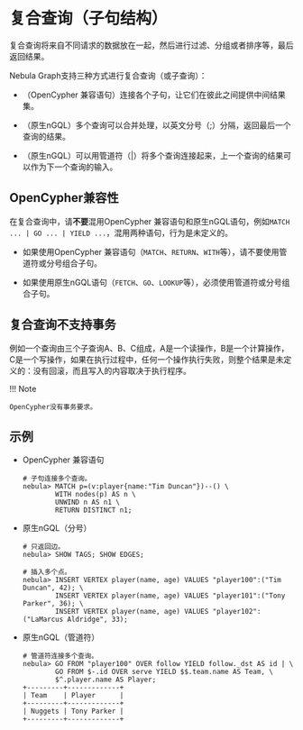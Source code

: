# 复合查询（子句结构）

复合查询将来自不同请求的数据放在一起，然后进行过滤、分组或者排序等，最后返回结果。

Nebula Graph支持三种方式进行复合查询（或子查询）：

- （OpenCypher 兼容语句）连接各个子句，让它们在彼此之间提供中间结果集。

- （原生nGQL）多个查询可以合并处理，以英文分号（;）分隔，返回最后一个查询的结果。

- （原生nGQL）可以用管道符（|）将多个查询连接起来，上一个查询的结果可以作为下一个查询的输入。

## OpenCypher兼容性

在复合查询中，请**不要**混用OpenCypher 兼容语句和原生nGQL语句，例如`MATCH ... | GO ... | YIELD ...`，混用两种语句，行为是未定义的。

- 如果使用OpenCypher 兼容语句（`MATCH`、`RETURN`、`WITH`等），请不要使用管道符或分号组合子句。

- 如果使用原生nGQL语句（`FETCH`、`GO`、`LOOKUP`等），必须使用管道符或分号组合子句。

## 复合查询不支持事务

例如一个查询由三个子查询A、B、C组成，A是一个读操作，B是一个计算操作，C是一个写操作，如果在执行过程中，任何一个操作执行失败，则整个结果是未定义的：没有回滚，而且写入的内容取决于执行程序。

!!! Note

    OpenCypher没有事务要求。

## 示例

- OpenCypher 兼容语句

    ```ngql
    # 子句连接多个查询。
    nebula> MATCH p=(v:player{name:"Tim Duncan"})--() \
            WITH nodes(p) AS n \
            UNWIND n AS n1 \
            RETURN DISTINCT n1;
    ```

- 原生nGQL（分号）

    ```ngql
    # 只返回边。
    nebula> SHOW TAGS; SHOW EDGES;

    # 插入多个点。
    nebula> INSERT VERTEX player(name, age) VALUES "player100":("Tim Duncan", 42); \
            INSERT VERTEX player(name, age) VALUES "player101":("Tony Parker", 36); \
            INSERT VERTEX player(name, age) VALUES "player102":("LaMarcus Aldridge", 33);
    ```

- 原生nGQL（管道符）

    ```ngql
    # 管道符连接多个查询。
    nebula> GO FROM "player100" OVER follow YIELD follow._dst AS id | \
            GO FROM $-.id OVER serve YIELD $$.team.name AS Team, \
            $^.player.name AS Player;
    +---------+-------------+
    | Team    | Player      |
    +---------+-------------+
    | Nuggets | Tony Parker |
    +---------+-------------+
    ```
